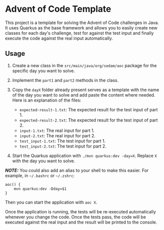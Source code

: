 # Advent of Code Template

This project is a template for solving the Advent of Code challenges in Java. 
It uses Quarkus as the base framework and allows you to easily create new classes for each day's challenge, test for against the test input and finally execute the code against the real input automatically.

## Usage

1. Create a new class in the `src/main/java/org/sedam/aoc` package for the specific day you want to solve.

2. Implement the `part1` and `part2` methods in the class.

3. Copy the `dayX` folder already present serves as a template with the name of the day you want to solve and add paste the content where needed. Here is an explanation of the files:

    - `expected-result-1.txt`: The expected result for the test input of part 1.
    - `expected-result-2.txt`: The expected result for the test input of part 2.
    - `input-1.txt`: The real input for part 1.
    - `input-2.txt`: The real input for part 2.
    - `test_input-1.txt`: The test input for part 1.
    - `test_input-2.txt`: The test input for part 2.

4. Start the Quarkus application with `./mvn quarkus:dev -day=X`. Replace `X` with the day you want to solve.

**_NOTE:_**  You could also add an alias to your shell to make this easier. For example, in `~/.bashrc` or `~/.zshrc`:

```shell script
aoc() {
    mvn quarkus:dev -Dday=$1
}
```

Then you can start the application with `aoc X`.

Once the application is running, the tests will be re-executed automatically whenever you change the code.
Once the tests pass, the code will be executed against the real input and the result will be printed to the console.